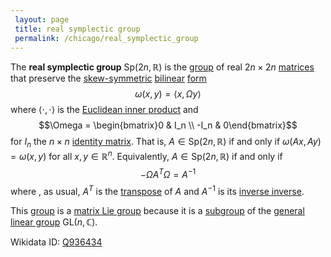 ```yaml
---
 layout: page
 title: real symplectic group
 permalink: /chicago/real_symplectic_group
---
```

The **real symplectic group** $\text{Sp}(2n,\mathbb R)$ is the [group](https://defsmath.github.io/DefsMath/group) of real $2n\times 2n$ [matrices](https://defsmath.github.io/DefsMath/matrix) that preserve the [skew-symmetric](https://defsmath.github.io/DefsMath/skew-symmetric) [bilinear](https://defsmath.github.io/DefsMath/multilinear) [form](https://defsmath.github.io/DefsMath/form) $$\omega(x,y) = \langle x,\Omega y\rangle$$ where $\langle\cdot,\cdot\rangle$ is the [Euclidean inner product](https://defsmath.github.io/DefsMath/Euclidean_inner_product) and $$\Omega = \begin{bmatrix}0 & I_n \\ -I_n & 0\end{bmatrix}$$ for $I_n$ the $n\times n$ [identity matrix](https://defsmath.github.io/DefsMath/identity_matrix). That is, $A\in \text{Sp}(2n, \mathbb R)$ if and only if $\omega(Ax,Ay) = \omega(x,y)$ for all $x,y \in \mathbb R^n$. Equivalently,  $A\in \text{Sp}(2n, \mathbb R)$ if and only if $$-\Omega A^T \Omega = A^{-1}$$ where , as usual, $A^T$ is the [transpose](https://defsmath.github.io/DefsMath/matrix_transpose) of $A$ and $A^{-1}$ is its [inverse inverse](https://defsmath.github.io/DefsMath/inverse_#######inverse).

This [group](https://defsmath.github.io/DefsMath/group) is a [matrix Lie group](https://defsmath.github.io/DefsMath/matrix_Lie_group) because it is a [subgroup](https://defsmath.github.io/DefsMath/subgroup) of the [general linear group](https://defsmath.github.io/DefsMath/general_linear_group) $\text{GL}(n,\mathbb C)$.

Wikidata ID: [Q936434](https://www.wikidata.org/wiki/Q936434)